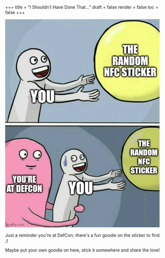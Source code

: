 +++
title = "I Shouldn't Have Done That..."
draft = false
render = false
toc = false
+++

![You shouldn't have done that](i_shouldnt_have_done_that.jpg)

Just a reminder you're at DefCon; there's a fun goodie on the sticker to find ;)

Maybe put your own goodie on here, stick it somewhere and share the love!
